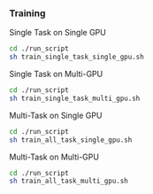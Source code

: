 ### Training

Single Task on Single GPU
```sh
cd ./run_script
sh train_single_task_single_gpu.sh
```

Single Task on Multi-GPU
```sh
cd ./run_script
sh train_single_task_multi_gpu.sh
```

Multi-Task on Single GPU
```sh
cd ./run_script
sh train_all_task_single_gpu.sh
```

Multi-Task on Multi-GPU
```sh
cd ./run_script
sh train_all_task_multi_gpu.sh
```
